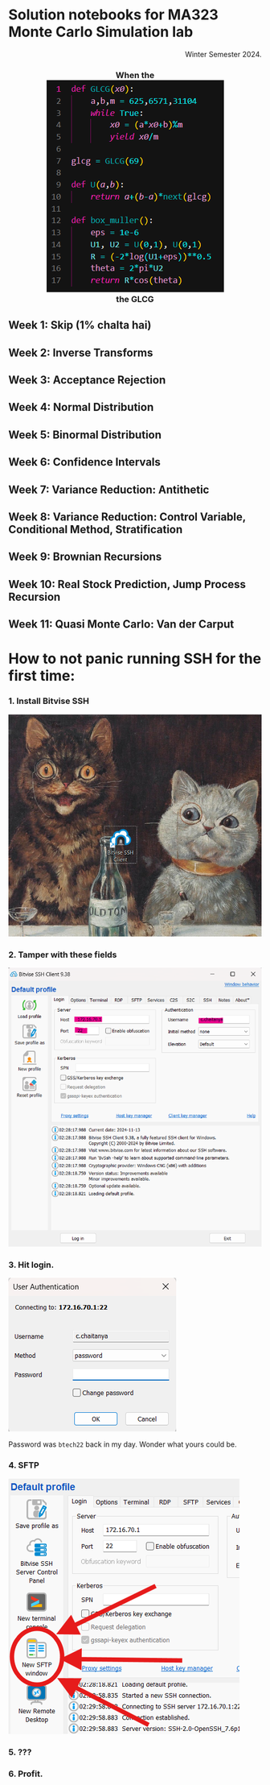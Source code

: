 # Solution notebooks for MA323 Monte Carlo Simulation lab

<p align="right">Winter Semester 2024.</p>

<h3><p align="center">
When the
<br><img src="img/glcg.png"/><br>
the GLCG
</p></h3>

## Week 1: Skip (1% chalta hai)

## Week 2: Inverse Transforms

## Week 3: Acceptance Rejection

## Week 4: Normal Distribution

## Week 5: Binormal Distribution

## Week 6: Confidence Intervals

## Week 7: Variance Reduction: Antithetic

## Week 8: Variance Reduction: Control Variable, Conditional Method, Stratification 

## Week 9: Brownian Recursions

## Week 10: Real Stock Prediction, Jump Process Recursion

## Week 11: Quasi Monte Carlo: Van der Carput

# How to not panic running SSH for the first time:

### 1. Install Bitvise SSH
![](img/image.png)

### 2. Tamper with these fields
![](img/image-1.png)

### 3. Hit login.
![](img/image-2.png)

Password was `btech22` back in my day. Wonder what yours could be.

### 4. SFTP
![](img/image-3.png)

### 5. ???

### 6. Profit.
